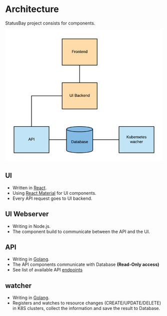 # Architecture

StatusBay project consists for components. 

![Architecture Overview](../images/architecture.png)

## UI 

- Written in [React](https://reactjs.org/).
- Using [React Material](https://material-ui.com/) for UI components.
- Every API request goes to UI backend.

## UI Webserver

- Writing in Node.js.
- The component build to communicate between the API and the UI.

## API

- Writing in [Golang](https://golang.org/).
- The API components communicate with Database **(Read-Only access)**
- See list of available API [endpoints](api-endpoints.md)

## watcher

- Writing in [Golang](https://golang.org/).
- Registers and watches to resource changes (CREATE/UPDATE/DELETE) in K8S clusters, collect the information and save the result to Database. 


